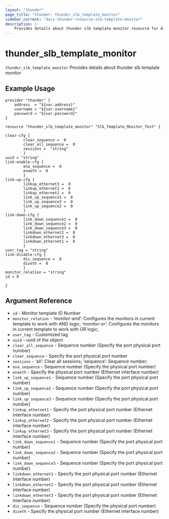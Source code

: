 ```yaml
---
layout: "thunder"
page_title: "thunder: thunder_slb_template_monitor"
sidebar_current: "docs-thunder-resource-slb-template-monitor"
description: |-
	Provides details about thunder slb template monitor resource for A10
---
```


# thunder\_slb\_template\_monitor

`thunder_slb_template_monitor` Provides details about thunder slb template monitor
## Example Usage


```hcl
provider "thunder" {
    address  = "${var.address}"
    username = "${var.username}"  
    password = "${var.password}"
}

resource "thunder_slb_template_monitor" "Slb_Template_Monitor_Test" {

clear-cfg {   
        clear_sequence =  0 
        clear_all_sequence =  0 
        sessions =  "string" 
        }
uuid = "string"
link-enable-cfg {   
        ena_sequence =  0 
        enaeth =  0 
        }
link-up-cfg {   
        linkup_ethernet3 =  0 
        linkup_ethernet2 =  0 
        linkup_ethernet1 =  0 
        link_up_sequence1 =  0 
        link_up_sequence3 =  0 
        link_up_sequence2 =  0 
        }
link-down-cfg {   
        link_down_sequence1 =  0 
        link_down_sequence2 =  0 
        link_down_sequence3 =  0 
        linkdown_ethernet2 =  0 
        linkdown_ethernet3 =  0 
        linkdown_ethernet1 =  0 
        }
user_tag = "string"
link-disable-cfg {   
        dis_sequence =  0 
        diseth =  0 
        }
monitor_relation = "string"
id = 0
 
}
```

## Argument Reference

* `id` - Monitor template ID Number
* `monitor_relation` - ‘monitor-and’: Configures the monitors in current template to work with AND logic; ‘monitor-or’: Configures the monitors in current template to work with OR logic;
* `user_tag` - Customized tag
* `uuid` - uuid of the object
* `clear_all_sequence` - Sequence number (Specify the port physical port number)
* `clear_sequence` - Specify the port physical port number
* `sessions` - ‘all’: Clear all sessions; ‘sequence’: Sequence number;
* `ena_sequence` - Sequence number (Specify the physical port number)
* `enaeth` - Specify the physical port number (Ethernet interface number)
* `link_up_sequence1` - Sequence number (Specify the port physical port number)
* `link_up_sequence2` - Sequence number (Specify the port physical port number)
* `link_up_sequence3` - Sequence number (Specify the port physical port number)
* `linkup_ethernet1` - Specify the port physical port number (Ethernet interface number)
* `linkup_ethernet2` - Specify the port physical port number (Ethernet interface number)
* `linkup_ethernet3` - Specify the port physical port number (Ethernet interface number)
* `link_down_sequence1` - Sequence number (Specify the port physical port number)
* `link_down_sequence2` - Sequence number (Specify the port physical port number)
* `link_down_sequence3` - Sequence number (Specify the port physical port number)
* `linkdown_ethernet1` - Specify the port physical port number (Ethernet interface number)
* `linkdown_ethernet2` - Specify the port physical port number (Ethernet interface number)
* `linkdown_ethernet3` - Specify the port physical port number (Ethernet interface number)
* `dis_sequence` - Sequence number (Specify the physical port number)
* `diseth` - Specify the physical port number (Ethernet interface number)
